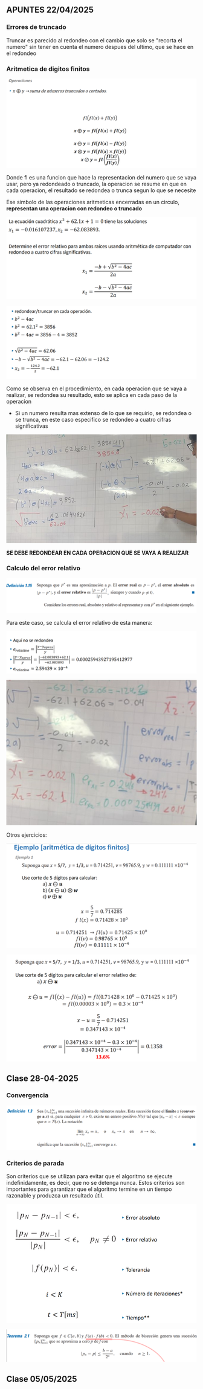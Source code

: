 ## **APUNTES 22/04/2025**

### Errores de truncado

Truncar es parecido al redondeo con el cambio que solo se "recorta el numero" sin tener en cuenta el numero despues del ultimo, que se hace en el redondeo

### Aritmetica de digitos finitos

![](images/paste-2.png)

Donde fl es una funcion que hace la representacion del numero que se vaya usar, pero ya redondeado o truncado, la operacion se resume en que en cada operacion, el resultado se redondea o trunca segun lo que se necesite

Ese simbolo de las operaciones aritmeticas encerradas en un circulo, **representan una operacion con redondeo o truncado**

![](images/paste-1.png)

![](images/paste-3.png)

Como se observa en el procedimiento, en cada operacion que se vaya a realizar, se redondea su resultado, esto se aplica en cada paso de la operacion

-   Si un numero resulta mas extenso de lo que se requirio, se redondea o se trunca, en este caso especifico se redondeo a cuatro cifras significativas

![](images/paste-4.png)

**SE DEBE REDONDEAR EN CADA OPERACION QUE SE VAYA A REALIZAR**

### Calculo del error relativo

![](images/paste-5.png)

Para este caso, se calcula el error relativo de esta manera:

![Calculando el error relativo para ambos resultado nos da:](images/paste-6.png)

![](images/paste-7.png)

Otros ejercicios:

![](images/paste-8.png)

![](images/paste-9.png)

## Clase 28-04-2025

### Convergencia

![](images/paste-10.png)

### Criterios de parada

Son criterios que se utilizan para evitar que el algoritmo se ejecute indefinidamente, es decir, que no se detenga nunca. Estos criterios son importantes para garantizar que el algoritmo termine en un tiempo razonable y produzca un resultado útil.

![Criterios de parada](image.png)

![alt text](image-1.png)

## Clase 05/05/2025

